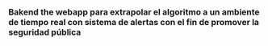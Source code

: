 ### Bakend the webapp para extrapolar el algoritmo a un ambiente de tiempo real con sistema de alertas con el fin de promover la seguridad pública

